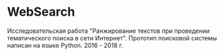 # WebSearch
  Исследовательская работа "Ранжирование текстов при проведении тематического поиска в сети Интернет". Прототип поисковой системы написан на языке Python. 2016 - 2018 г.
